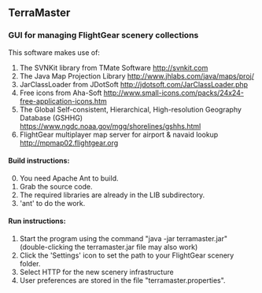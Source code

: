 ## TerraMaster
### GUI for managing FlightGear scenery collections

This software makes use of:

1. The SVNKit library from TMate Software
http://svnkit.com
2. The Java Map Projection Library
http://www.jhlabs.com/java/maps/proj/
3. JarClassLoader from JDotSoft
http://jdotsoft.com/JarClassLoader.php
4. Free icons from Aha-Soft
http://www.small-icons.com/packs/24x24-free-application-icons.htm
5. The Global Self-consistent, Hierarchical, High-resolution Geography Database (GSHHG)
https://www.ngdc.noaa.gov/mgg/shorelines/gshhs.html
6. FlightGear multiplayer map server for airport & navaid lookup
http://mpmap02.flightgear.org

#### Build instructions:
0. You need Apache Ant to build.
1. Grab the source code.
2. The required libraries are already in the LIB subdirectory.
3. 'ant' to do the work.

#### Run instructions:
1. Start the program using the command "java -jar terramaster.jar"
   (double-clicking the terramaster.jar file may also work)
2. Click the 'Settings' icon to set the path to your FlightGear scenery folder.
3. Select HTTP for the new scenery infrastructure 
4. User preferences are stored in the file "terramaster.properties".
